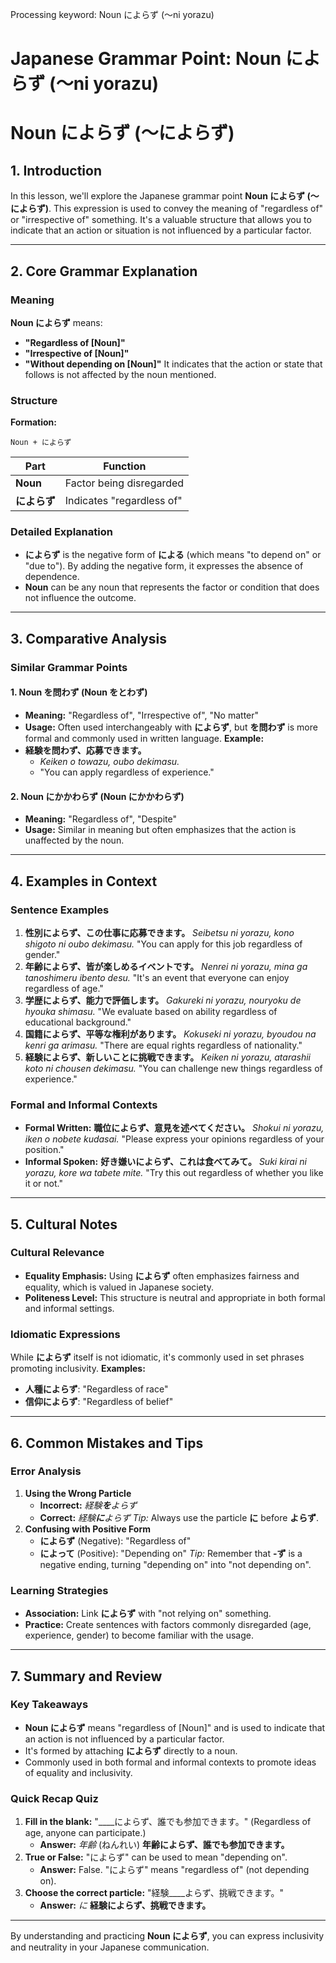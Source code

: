 Processing keyword: Noun によらず (～ni yorazu)
# Japanese Grammar Point: Noun によらず (～ni yorazu)
# Noun によらず (～によらず)
## 1. Introduction
In this lesson, we'll explore the Japanese grammar point **Noun によらず (～によらず)**. This expression is used to convey the meaning of "regardless of" or "irrespective of" something. It's a valuable structure that allows you to indicate that an action or situation is not influenced by a particular factor.

---
## 2. Core Grammar Explanation
### Meaning
**Noun によらず** means:
- **"Regardless of [Noun]"**
- **"Irrespective of [Noun]"**
- **"Without depending on [Noun]"**
It indicates that the action or state that follows is not affected by the noun mentioned.
### Structure
**Formation:**
```plaintext
Noun + によらず
```
| Part      | Function              |
|-----------|-----------------------|
| **Noun**  | Factor being disregarded |
| **によらず** | Indicates "regardless of" |
### Detailed Explanation
- **によらず** is the negative form of **による** (which means "to depend on" or "due to"). By adding the negative form, it expresses the absence of dependence.
- **Noun** can be any noun that represents the factor or condition that does not influence the outcome.
---
## 3. Comparative Analysis
### Similar Grammar Points
#### 1. Noun を問わず (Noun をとわず)
- **Meaning:** "Regardless of", "Irrespective of", "No matter"
- **Usage:** Often used interchangeably with **によらず**, but **を問わず** is more formal and commonly used in written language.
**Example:**
- **経験を問わず、応募できます。**
  - *Keiken o towazu, oubo dekimasu.*
  - "You can apply regardless of experience."
#### 2. Noun にかかわらず (Noun にかかわらず)
- **Meaning:** "Regardless of", "Despite"
- **Usage:** Similar in meaning but often emphasizes that the action is unaffected by the noun.
---
## 4. Examples in Context
### Sentence Examples
1. **性別によらず、この仕事に応募できます。**
   *Seibetsu ni yorazu, kono shigoto ni oubo dekimasu.*
   "You can apply for this job regardless of gender."
2. **年齢によらず、皆が楽しめるイベントです。**
   *Nenrei ni yorazu, mina ga tanoshimeru ibento desu.*
   "It's an event that everyone can enjoy regardless of age."
3. **学歴によらず、能力で評価します。**
   *Gakureki ni yorazu, nouryoku de hyouka shimasu.*
   "We evaluate based on ability regardless of educational background."
4. **国籍によらず、平等な権利があります。**
   *Kokuseki ni yorazu, byoudou na kenri ga arimasu.*
   "There are equal rights regardless of nationality."
5. **経験によらず、新しいことに挑戦できます。**
   *Keiken ni yorazu, atarashii koto ni chousen dekimasu.*
   "You can challenge new things regardless of experience."
### Formal and Informal Contexts
- **Formal Written:**
  **職位によらず、意見を述べてください。**
  *Shokui ni yorazu, iken o nobete kudasai.*
  "Please express your opinions regardless of your position."
- **Informal Spoken:**
  **好き嫌いによらず、これは食べてみて。**
  *Suki kirai ni yorazu, kore wa tabete mite.*
  "Try this out regardless of whether you like it or not."
---
## 5. Cultural Notes
### Cultural Relevance
- **Equality Emphasis:** Using **によらず** often emphasizes fairness and equality, which is valued in Japanese society.
- **Politeness Level:** This structure is neutral and appropriate in both formal and informal settings.
### Idiomatic Expressions
While **によらず** itself is not idiomatic, it's commonly used in set phrases promoting inclusivity.
**Examples:**
- **人種によらず**: "Regardless of race"
- **信仰によらず**: "Regardless of belief"
---
## 6. Common Mistakes and Tips
### Error Analysis
1. **Using the Wrong Particle**
   - **Incorrect:** *経験**を**よらず*
   - **Correct:** *経験**に**よらず*
   *Tip:* Always use the particle **に** before **よらず**.
2. **Confusing with Positive Form**
   - **によらず** (Negative): "Regardless of"
   - **によって** (Positive): "Depending on"
   *Tip:* Remember that **-ず** is a negative ending, turning "depending on" into "not depending on".
### Learning Strategies
- **Association:** Link **によらず** with "not relying on" something.
- **Practice:** Create sentences with factors commonly disregarded (age, experience, gender) to become familiar with the usage.
---
## 7. Summary and Review
### Key Takeaways
- **Noun によらず** means "regardless of [Noun]" and is used to indicate that an action is not influenced by a particular factor.
- It's formed by attaching **によらず** directly to a noun.
- Commonly used in both formal and informal contexts to promote ideas of equality and inclusivity.
### Quick Recap Quiz
1. **Fill in the blank:** "____によらず、誰でも参加できます。" (Regardless of age, anyone can participate.)
   - **Answer:** *年齢* (ねんれい)
     **年齢によらず、誰でも参加できます。**
2. **True or False:** "によらず" can be used to mean "depending on".
   - **Answer:** False. "によらず" means "regardless of" (not depending on).
3. **Choose the correct particle:** "経験____よらず、挑戦できます。"
   - **Answer:** *に*
     **経験によらず、挑戦できます。**
---
By understanding and practicing **Noun によらず**, you can express inclusivity and neutrality in your Japanese communication.
